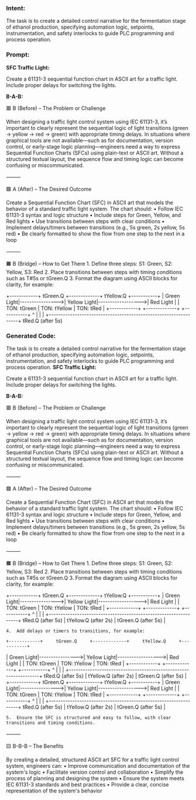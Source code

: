 ### Intent:
The task is to create a detailed control narrative for the fermentation stage of ethanol production, specifying automation logic, setpoints, instrumentation, and safety interlocks to guide PLC programming and process operation.

### Prompt:
**SFC Traffic Light:**

Create a 61131-3 sequential function chart in ASCII art for a traffic light. Include proper delays for switching the lights.

**B-A-B:**

🟥 B (Before) – The Problem or Challenge

When designing a traffic light control system using IEC 61131-3, it’s important to clearly represent the sequential logic of light transitions (green → yellow → red → green) with appropriate timing delays. In situations where graphical tools are not available—such as for documentation, version control, or early-stage logic planning—engineers need a way to express Sequential Function Charts (SFCs) using plain-text or ASCII art. Without a structured textual layout, the sequence flow and timing logic can become confusing or miscommunicated.

⸻

🟩 A (After) – The Desired Outcome

Create a Sequential Function Chart (SFC) in ASCII art that models the behavior of a standard traffic light system. The chart should:
	•	Follow IEC 61131-3 syntax and logic structure
	•	Include steps for Green, Yellow, and Red lights
	•	Use transitions between steps with clear conditions
	•	Implement delays/timers between transitions (e.g., 5s green, 2s yellow, 5s red)
	•	Be clearly formatted to show the flow from one step to the next in a loop

⸻

🟧 B (Bridge) – How to Get There
	1.	Define three steps: S1: Green, S2: Yellow, S3: Red
	2.	Place transitions between steps with timing conditions such as T#5s or tGreen.Q
	3.	Format the diagram using ASCII blocks for clarity, for example:

 +------------+     tGreen.Q     +-------------+     tYellow.Q     +-----------+
| Green Light|---------------->| Yellow Light|------------------>| Red Light |
|  TON: tGreen                  |  TON: tYellow                 |  TON: tRed |
+------------+                 +-------------+                 +-----------+
        ^                                                                 |
        |                                                                 |
        +-----------------------------------------------------------------+
                         tRed.Q (after 5s)

### Generated Code:
The task is to create a detailed control narrative for the fermentation stage of ethanol production, specifying automation logic, setpoints, instrumentation, and safety interlocks to guide PLC programming and process operation.
**SFC Traffic Light:**

Create a 61131-3 sequential function chart in ASCII art for a traffic light. Include proper delays for switching the lights.

**B-A-B:**

🟥 B (Before) – The Problem or Challenge

When designing a traffic light control system using IEC 61131-3, it’s important to clearly represent the sequential logic of light transitions (green → yellow → red → green) with appropriate timing delays. In situations where graphical tools are not available—such as for documentation, version control, or early-stage logic planning—engineers need a way to express Sequential Function Charts (SFCs) using plain-text or ASCII art. Without a structured textual layout, the sequence flow and timing logic can become confusing or miscommunicated.

⸻

🟩 A (After) – The Desired Outcome

Create a Sequential Function Chart (SFC) in ASCII art that models the behavior of a standard traffic light system. The chart should:
	•	Follow IEC 61131-3 syntax and logic structure
	•	Include steps for Green, Yellow, and Red lights
	•	Use transitions between steps with clear conditions
	•	Implement delays/timers between transitions (e.g., 5s green, 2s yellow, 5s red)
	•	Be clearly formatted to show the flow from one step to the next in a loop

⸻

🟧 B (Bridge) – How to Get There
	1.	Define three steps: S1: Green, S2: Yellow, S3: Red
	2.	Place transitions between steps with timing conditions such as T#5s or tGreen.Q
	3.	Format the diagram using ASCII blocks for clarity, for example:

 +------------+     tGreen.Q     +-------------+     tYellow.Q     +-----------+
| Green Light|---------------->| Yellow Light|------------------>| Red Light |
|  TON: tGreen                  |  TON: tYellow                 |  TON: tRed |
+------------+                 +-------------+                 +-----------+
        ^                                                                 |
        |                                                                 |
        +-----------------------------------------------------------------+
                         tRed.Q (after 5s)                                     |
                         tYellow.Q (after 2s)                                  |
                         tGreen.Q (after 5s)                                     |

	4.	Add delays or timers to transitions, for example:

	+------------+     tGreen.Q     +-------------+     tYellow.Q     +-----------+
| Green Light|---------------->| Yellow Light|------------------>| Red Light |
|  TON: tGreen                  |  TON: tYellow                 |  TON: tRed |
+------------+                 +-------------+                 +-----------+
        ^                                                                 |
        |                                                                 |
        +-----------------------------------------------------------------+
                         tRed.Q (after 5s)                                     |
                         tYellow.Q (after 2s)                                  |
                         tGreen.Q (after 5s)                                     |
	+------------+     tGreen.Q     +-------------+     tYellow.Q     +-----------+
| Green Light|---------------->| Yellow Light|------------------>| Red Light |
|  TON: tGreen                  |  TON: tYellow                 |  TON: tRed |
+------------+                 +-------------+                 +-----------+
        ^                                                                 |
        |                                                                 |
        +-----------------------------------------------------------------+
                         tRed.Q (after 5s)                                     |
                         tYellow.Q (after 2s)                                  |
                         tGreen.Q (after 5s)                                     |

	5.	Ensure the SFC is structured and easy to follow, with clear transitions and timing conditions.

⸻

🟨 B-B-B – The Benefits

By creating a detailed, structured ASCII art SFC for a traffic light control system, engineers can:
	•	Improve communication and documentation of the system's logic
	•	Facilitate version control and collaboration
	•	Simplify the process of planning and designing the system
	•	Ensure the system meets IEC 61131-3 standards and best practices
	•	Provide a clear, concise representation of the system's behavior
